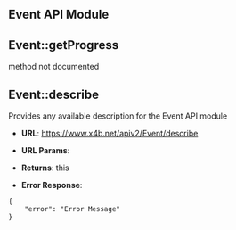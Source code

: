 Event API Module
---

## Event::**getProgress**
method not documented

## Event::**describe**
Provides any available description for the Event API module

* **URL**: https://www.x4b.net/apiv2/Event/describe
* **URL Params**: 

* **Returns**: this
* **Error Response**: 
```
{
    "error": "Error Message"
}
```
